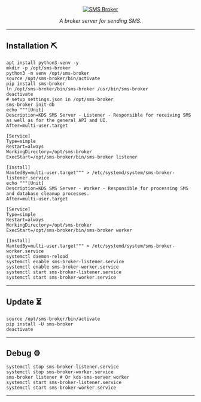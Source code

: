 <p align="center">
  <a href="#"><img src="https://github.com/JuliusKoenig/sms-server/blob/main/docs/logo.png" alt="SMS Broker"></a>
</p>
<p align="center">
    <em>A broker server for sending SMS.</em>
</p>

---
## Installation :pick:
```shell
apt install python3-venv -y
mkdir -p /opt/sms-broker
python3 -m venv /opt/sms-broker
source /opt/sms-broker/bin/activate
pip install sms-broker
ln /opt/sms-broker/bin/sms-broker /usr/bin/sms-broker
deactivate
# setup settings.json in /opt/sms-broker
sms-broker init-db
echo """[Unit]
Description=KDS SMS Server - Listener - Responsible for receiving SMS as well as for the general API and UI.
After=multi-user.target

[Service]
Type=simple
Restart=always
WorkingDirectory=/opt/sms-broker
ExecStart=/opt/sms-broker/bin/sms-broker listener

[Install]
WantedBy=multi-user.target""" > /etc/systemd/system/sms-broker-listener.service
echo """[Unit]
Description=KDS SMS Server - Worker - Responsible for processing SMS and database cleanup processes.
After=multi-user.target

[Service]
Type=simple
Restart=always
WorkingDirectory=/opt/sms-broker
ExecStart=/opt/sms-broker/bin/sms-broker worker

[Install]
WantedBy=multi-user.target""" > /etc/systemd/system/sms-broker-worker.service
systemctl daemon-reload
systemctl enable sms-broker-listener.service
systemctl enable sms-broker-worker.service
systemctl start sms-broker-listener.service
systemctl start sms-broker-worker.service
```

---
## Update :hourglass_flowing_sand:
```shell
source /opt/sms-broker/bin/activate
pip install -U sms-broker
deactivate
```

---
## Debug :gear:
```shell
systemctl stop sms-broker-listener.service
systemctl stop sms-broker-worker.service
sms-broker listener # Or kds-sms-server worker 
systemctl start sms-broker-listener.service
systemctl start sms-broker-worker.service
```

---
